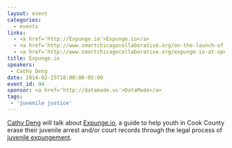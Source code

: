 ```yaml
---
layout: event
categories: 
  - events
links:
  - <a href='http://Expunge.io'>Expunge.io</a>
  - <a href='http://www.smartchicagocollaborative.org/on-the-launch-of-expunge-io/'>On the Launch of Expunge.io</a>
  - <a href='http://www.smartchicagocollaborative.org/expunge-io-at-opengov-hack-night/'>Expunge.io at OpenGov Hack Night</a>
title: Expunge.io
speakers: 
 - Cathy Deng
date: 2014-02-25T18:00:00-05:00
event_id: 94
sponsor: <a href='http://datamade.us'>DataMade</a>
tags: 
 - 'juvenile justice'
---
```


<p><a href='https://twitter.com/cthydng'>Cathy Deng</a> will talk about <a href='http://www.expunge.io/'>Expunge.io</a>, a guide to help youth in Cook County erase their juvenile arrest and/or court records through the legal process of <a href='http://www.wbez.org/news/why-it-so-hard-expunge-juvenile-records-cook-county-105257'>juvenile expungement</a>.</p>
